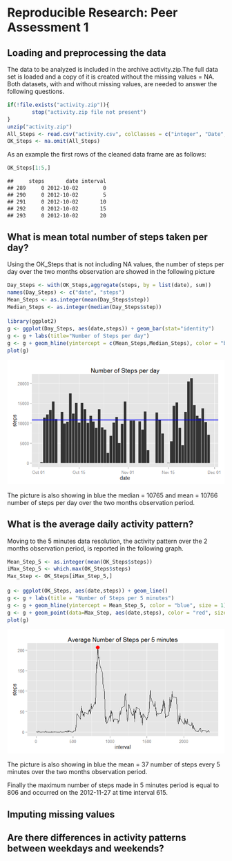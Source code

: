 # Reproducible Research: Peer Assessment 1



## Loading and preprocessing the data
The data to be analyzed is included in the archive activity.zip.The full data set is loaded and a copy of it is created without the missing values = NA. Both datasets, with and without missing values, are needed to answer the following questions.


```r
if(!file.exists("activity.zip")){
        stop("activity.zip file not present")
}
unzip("activity.zip")
All_Steps <- read.csv("activity.csv", colClasses = c("integer", "Date", "integer"))
OK_Steps <- na.omit(All_Steps)
```

As an example the first rows of the cleaned data frame are as follows:


```r
OK_Steps[1:5,]
```

```
##     steps       date interval
## 289     0 2012-10-02        0
## 290     0 2012-10-02        5
## 291     0 2012-10-02       10
## 292     0 2012-10-02       15
## 293     0 2012-10-02       20
```


## What is mean total number of steps taken per day?

Using the OK_Steps that is not including NA values, the number of steps per day over the two months observation are showed in the following picture



```r
Day_Steps <- with(OK_Steps,aggregate(steps, by = list(date), sum))
names(Day_Steps) <- c("date", "steps")
Mean_Steps <- as.integer(mean(Day_Steps$step))
Median_Steps <- as.integer(median(Day_Steps$step))

library(ggplot2)
g <- ggplot(Day_Steps, aes(date,steps)) + geom_bar(stat="identity")
g <- g + labs(title="Number of Steps per day")
g <- g + geom_hline(yintercept = c(Mean_Steps,Median_Steps), color = "blue", size = 1)
plot(g)
```

![](PA1_template_files/figure-html/Steps_per_day-1.png) 

The picture is also showing in blue the median = 10765 and mean = 10766 number of steps per day over the two months observation period. 




## What is the average daily activity pattern?
Moving to the 5 minutes data resolution, the activity pattern over the 2 months observation period, is reported in the following graph.


```r
Mean_Step_5 <- as.integer(mean(OK_Steps$steps))
iMax_Step_5 <- which.max(OK_Steps$steps)
Max_Step <- OK_Steps[iMax_Step_5,]

g <- ggplot(OK_Steps, aes(date,steps)) + geom_line()
g <- g + labs(title = "Number of Steps per 5 minutes")
g <- g + geom_hline(yintercept = Mean_Step_5, color = "blue", size = 1)
g <- g + geom_point(data=Max_Step, aes(date,steps), color = "red", size = 4)
plot(g)
```

![](PA1_template_files/figure-html/Steps_5_min-1.png) 

The picture is also showing in blue the mean = 37 number of steps every 5 minutes over the two months observation period. 

Finally the maximum number of steps made in 5 minutes period is equal to 806 and occurred on the 2012-11-27 at time interval 615.




## Imputing missing values



## Are there differences in activity patterns between weekdays and weekends?
